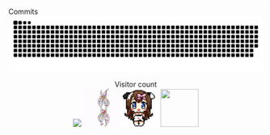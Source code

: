 
<br/>
Commits
<a href=#><img src="contributions.svg"></a>
<p align="center"> 
  Visitor count<br>
  <img src="https://profile-counter.glitch.me/mollybeach/count.svg" />
  <img src="./spv.gif"/>
  <img src="./cowpic.png" width="75" height="75"/>
  <img src="./spv-unscreen" width="75" height="75"/>

  </p>

